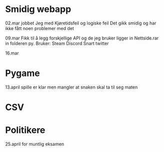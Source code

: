 # Smidig webapp

02.mar 
jobbet Jeg med Kjøretidsfeil og logiske feil
Det gikk smidig og har ikke fått noen problemer med det 

09.mar 
Fikk til å legg forskjellige API og de jeg bruker ligger in Nettside.rar in folderen py.
Bruker:
Steam
Discord
Snart twitter

16.mar

# Pygame
13.april
spille er klar men mangler at snaken skal ta til seg maten

# CSV



# Politikere
25.april for muntlig eksamen
